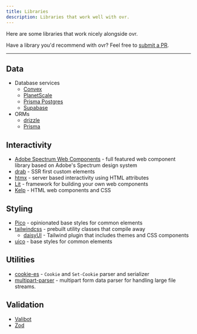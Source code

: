 ```yaml
---
title: Libraries
description: Libraries that work well with ovr.
---
```


Here are some libraries that work nicely alongside ovr.

Have a library you'd recommend with ovr? Feel free to [submit a PR](https://github.com/rossrobino/ovr/edit/main/apps/docs/src/server/docs/09-libraries.md).

---

## Data

- Database services
  - [Convex](https://www.convex.dev/)
  - [PlanetScale](https://planetscale.com/)
  - [Prisma Postgres](https://www.prisma.io/postgres)
  - [Supabase](https://supabase.com/)
- ORMs
  - [drizzle](https://orm.drizzle.team/)
  - [Prisma](https://www.prisma.io/)

## Interactivity

- [Adobe Spectrum Web Components](https://opensource.adobe.com/spectrum-web-components/index.html) - full featured web component library based on Adobe's Spectrum design system
- [drab](https://drab.robino.dev) - SSR first custom elements
- [htmx](https://htmx.org/) - server based interactivity using HTML attributes
- [Lit](https://lit.dev/) - framework for building your own web components
- [Kelp](https://kelpui.com/) - HTML web components and CSS

## Styling

- [Pico](https://picocss.com/) - opinionated base styles for common elements
- [tailwindcss](https://tailwindcss.com) - prebuilt utility classes that compile away
  - [daisyUI](https://daisyui.com/) - Tailwind plugin that includes themes and CSS components
- [uico](https://uico.robino.dev) - base styles for common elements

## Utilities

- [cookie-es](https://github.com/unjs/cookie-es) - `Cookie` and `Set-Cookie` parser and serializer
- [multipart-parser](https://www.npmjs.com/package/@remix-run/multipart-parser) - multipart form data parser for handling large file streams.

## Validation

- [Valibot](https://valibot.dev/)
- [Zod](https://zod.dev/)
